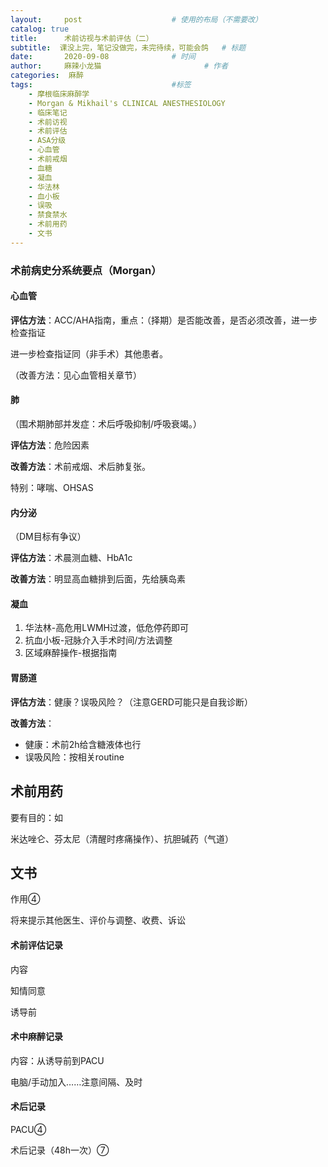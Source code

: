 ```yaml
---
layout:     post   				    # 使用的布局（不需要改）
catalog: true
title:      术前访视与术前评估（二）
subtitle:  课没上完，笔记没做完，未完待续，可能会鸽   # 标题 
date:       2020-09-08				# 时间
author:     麻辣小龙猫 						# 作者
categories:  麻醉					
tags:								#标签
    - 摩根临床麻醉学
    - Morgan & Mikhail's CLINICAL ANESTHESIOLOGY
    - 临床笔记
    - 术前访视
    - 术前评估
    - ASA分级
    - 心血管
    - 术前戒烟
    - 血糖
    - 凝血
    - 华法林
    - 血小板
    - 误吸
    - 禁食禁水
    - 术前用药
    - 文书
---
```


### 术前病史分系统要点（Morgan）

#### 心血管

**评估方法**：ACC/AHA指南，重点：（择期）是否能改善，是否必须改善，进一步检查指证

进一步检查指证同（非手术）其他患者。

（改善方法：见心血管相关章节）

#### 肺

（围术期肺部并发症：术后呼吸抑制/呼吸衰竭。）

**评估方法**：危险因素

**改善方法**：术前戒烟、术后肺复张。

特别：哮喘、OHSAS

#### 内分泌

（DM目标有争议）

**评估方法**：术晨测血糖、HbA1c

**改善方法**：明显高血糖排到后面，先给胰岛素

#### 凝血

1. 华法林-高危用LWMH过渡，低危停药即可
2. 抗血小板-冠脉介入手术时间/方法调整
3. 区域麻醉操作-根据指南

#### 胃肠道

**评估方法**：健康？误吸风险？（注意GERD可能只是自我诊断）

**改善方法**：

- 健康：术前2h给含糖液体也行
- 误吸风险：按相关routine

## 术前用药

要有目的：如

米达唑仑、芬太尼（清醒时疼痛操作）、抗胆碱药（气道）

## 文书

作用④

将来提示其他医生、评价与调整、收费、诉讼

#### 术前评估记录

内容

知情同意

诱导前

#### 术中麻醉记录

内容：从诱导前到PACU

电脑/手动加入……注意间隔、及时

#### 术后记录

PACU④

术后记录（48h一次）⑦